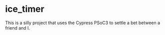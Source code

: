 # ice_timer
This is a silly project that uses the Cypress PSoC3 to settle a bet between a friend and I.
